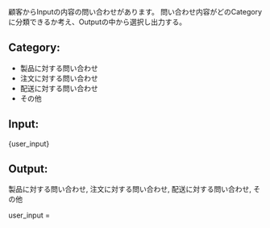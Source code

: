 顧客からInputの内容の問い合わせがあります。
問い合わせ内容がどのCategoryに分類できるか考え、Outputの中から選択し出力する。

## Category:
- 製品に対する問い合わせ
- 注文に対する問い合わせ
- 配送に対する問い合わせ
- その他

## Input:
{user_input}

## Output:
製品に対する問い合わせ, 注文に対する問い合わせ, 配送に対する問い合わせ, その他

user_input =
